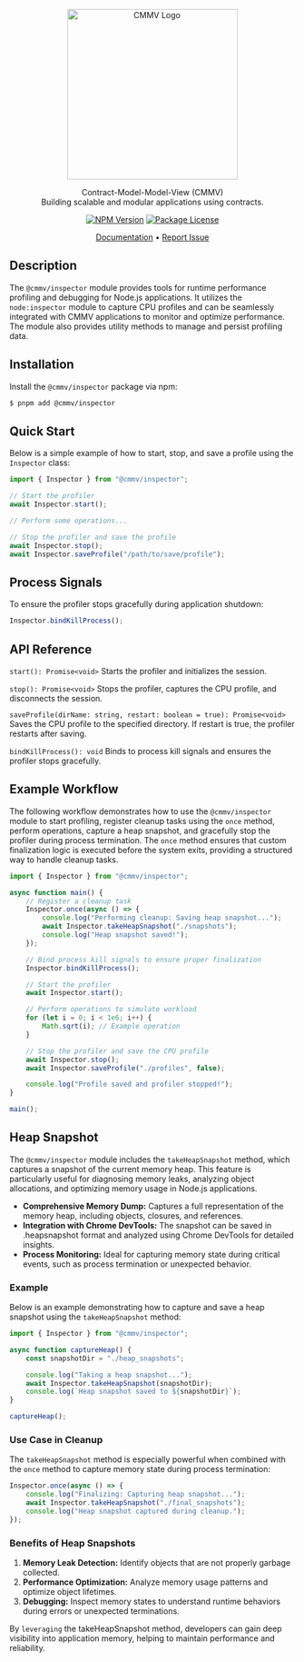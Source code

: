 <p align="center">
  <a href="https://cmmv.io/" target="blank"><img src="https://raw.githubusercontent.com/cmmvio/docs.cmmv.io/main/public/assets/logo_CMMV2_icon.png" width="300" alt="CMMV Logo" /></a>
</p>
<p align="center">Contract-Model-Model-View (CMMV) <br/> Building scalable and modular applications using contracts.</p>
<p align="center">
    <a href="https://www.npmjs.com/package/@cmmv/inspector"><img src="https://img.shields.io/npm/v/@cmmv/inspector.svg" alt="NPM Version" /></a>
    <a href="https://github.com/cmmvio/cmmv-inspector/blob/main/LICENSE"><img src="https://img.shields.io/npm/l/@cmmv/inspector.svg" alt="Package License" /></a>
</p>

<p align="center">
  <a href="https://cmmv.io">Documentation</a> &bull;
  <a href="https://github.com/cmmvio/cmmv-inspector/issues">Report Issue</a>
</p>

## Description

The `@cmmv/inspector` module provides tools for runtime performance profiling and debugging for Node.js applications. It utilizes the `node:inspector` module to capture CPU profiles and can be seamlessly integrated with CMMV applications to monitor and optimize performance. The module also provides utility methods to manage and persist profiling data.

## Installation

Install the `@cmmv/inspector` package via npm:

```bash
$ pnpm add @cmmv/inspector
```

## Quick Start

Below is a simple example of how to start, stop, and save a profile using the ``Inspector`` class:

```typescript
import { Inspector } from "@cmmv/inspector";

// Start the profiler
await Inspector.start();

// Perform some operations...

// Stop the profiler and save the profile
await Inspector.stop();
await Inspector.saveProfile("/path/to/save/profile");
```

## Process Signals

To ensure the profiler stops gracefully during application shutdown:

```typescript
Inspector.bindKillProcess();
```

## API Reference

``start(): Promise<void>``
Starts the profiler and initializes the session.

``stop(): Promise<void>``
Stops the profiler, captures the CPU profile, and disconnects the session.

``saveProfile(dirName: string, restart: boolean = true): Promise<void>``
Saves the CPU profile to the specified directory. If restart is true, the profiler restarts after saving.

``bindKillProcess(): void``
Binds to process kill signals and ensures the profiler stops gracefully.

## Example Workflow

The following workflow demonstrates how to use the ``@cmmv/inspector`` module to start profiling, register cleanup tasks using the ``once`` method, perform operations, capture a heap snapshot, and gracefully stop the profiler during process termination. The ``once`` method ensures that custom finalization logic is executed before the system exits, providing a structured way to handle cleanup tasks.

```typescript
import { Inspector } from "@cmmv/inspector";

async function main() {
    // Register a cleanup task
    Inspector.once(async () => {
        console.log("Performing cleanup: Saving heap snapshot...");
        await Inspector.takeHeapSnapshot("./snapshots");
        console.log("Heap snapshot saved!");
    });

    // Bind process kill signals to ensure proper finalization
    Inspector.bindKillProcess();

    // Start the profiler
    await Inspector.start();

    // Perform operations to simulate workload
    for (let i = 0; i < 1e6; i++) {
        Math.sqrt(i); // Example operation
    }

    // Stop the profiler and save the CPU profile
    await Inspector.stop();
    await Inspector.saveProfile("./profiles", false);

    console.log("Profile saved and profiler stopped!");
}

main();
```

## Heap Snapshot 

The ``@cmmv/inspector`` module includes the ``takeHeapSnapshot`` method, which captures a snapshot of the current memory heap. This feature is particularly useful for diagnosing memory leaks, analyzing object allocations, and optimizing memory usage in Node.js applications.

* **Comprehensive Memory Dump:** Captures a full representation of the memory heap, including objects, closures, and references.
* **Integration with Chrome DevTools:** The snapshot can be saved in .heapsnapshot format and analyzed using Chrome DevTools for detailed insights.
* **Process Monitoring:** Ideal for capturing memory state during critical events, such as process termination or unexpected behavior.

### Example 

Below is an example demonstrating how to capture and save a heap snapshot using the ``takeHeapSnapshot`` method:

```typescript
import { Inspector } from "@cmmv/inspector";

async function captureHeap() {
    const snapshotDir = "./heap_snapshots";

    console.log("Taking a heap snapshot...");
    await Inspector.takeHeapSnapshot(snapshotDir);
    console.log(`Heap snapshot saved to ${snapshotDir}`);
}

captureHeap();
```

### Use Case in Cleanup

The ``takeHeapSnapshot`` method is especially powerful when combined with the ``once`` method to capture memory state during process termination:

```typescript
Inspector.once(async () => {
    console.log("Finalizing: Capturing heap snapshot...");
    await Inspector.takeHeapSnapshot("./final_snapshots");
    console.log("Heap snapshot captured during cleanup.");
});
```

### Benefits of Heap Snapshots

1. **Memory Leak Detection:** Identify objects that are not properly garbage collected.
2. **Performance Optimization:** Analyze memory usage patterns and optimize object lifetimes.
3. **Debugging:** Inspect memory states to understand runtime behaviors during errors or unexpected terminations.

By ``leveraging`` the takeHeapSnapshot method, developers can gain deep visibility into application memory, helping to maintain performance and reliability.